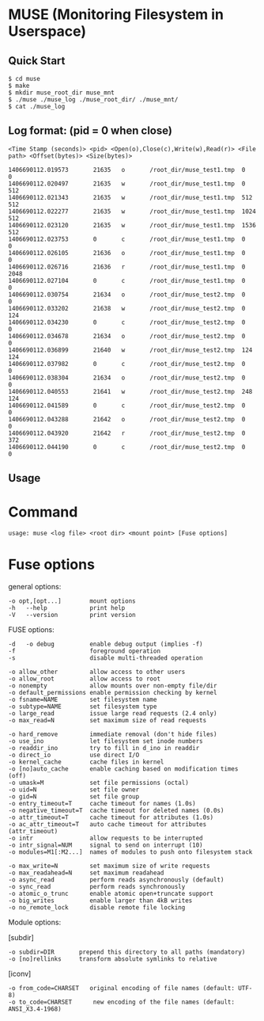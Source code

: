 MUSE (Monitoring Filesystem in Userspace)
=========================================

Quick Start
------------

    $ cd muse
    $ make
    $ mkdir muse_root_dir muse_mnt
    $ ./muse ./muse_log ./muse_root_dir/ ./muse_mnt/ 
    $ cat ./muse_log


Log format: (pid = 0 when close)
--------------------------------

    <Time Stamp (seconds)> <pid> <Open(o),Close(c),Write(w),Read(r)> <File path> <Offset(bytes)> <Size(bytes)>

    1406690112.019573       21635   o       /root_dir/muse_test1.tmp  0       0
    1406690112.020497       21635   w       /root_dir/muse_test1.tmp  0       512
    1406690112.021343       21635   w       /root_dir/muse_test1.tmp  512     512
    1406690112.022277       21635   w       /root_dir/muse_test1.tmp  1024    512
    1406690112.023120       21635   w       /root_dir/muse_test1.tmp  1536    512
    1406690112.023753       0       c       /root_dir/muse_test1.tmp  0       0
    1406690112.026105       21636   o       /root_dir/muse_test1.tmp  0       0
    1406690112.026716       21636   r       /root_dir/muse_test1.tmp  0       2048
    1406690112.027104       0       c       /root_dir/muse_test1.tmp  0       0
    1406690112.030754       21634   o       /root_dir/muse_test2.tmp  0       0
    1406690112.033202       21638   w       /root_dir/muse_test2.tmp  0       124
    1406690112.034230       0       c       /root_dir/muse_test2.tmp  0       0
    1406690112.034678       21634   o       /root_dir/muse_test2.tmp  0       0
    1406690112.036899       21640   w       /root_dir/muse_test2.tmp  124     124
    1406690112.037982       0       c       /root_dir/muse_test2.tmp  0       0
    1406690112.038304       21634   o       /root_dir/muse_test2.tmp  0       0
    1406690112.040553       21641   w       /root_dir/muse_test2.tmp  248     124
    1406690112.041589       0       c       /root_dir/muse_test2.tmp  0       0
    1406690112.043288       21642   o       /root_dir/muse_test2.tmp  0       0
    1406690112.043920       21642   r       /root_dir/muse_test2.tmp  0       372
    1406690112.044190       0       c       /root_dir/muse_test2.tmp  0       0

Usage
-----------

# Command
    usage: muse <log file> <root dir> <mount point> [Fuse options]


#  Fuse options
general options:

    -o opt,[opt...]        mount options
    -h   --help            print help
    -V   --version         print version

FUSE options:

    -d   -o debug          enable debug output (implies -f)
    -f                     foreground operation
    -s                     disable multi-threaded operation

    -o allow_other         allow access to other users
    -o allow_root          allow access to root
    -o nonempty            allow mounts over non-empty file/dir
    -o default_permissions enable permission checking by kernel
    -o fsname=NAME         set filesystem name
    -o subtype=NAME        set filesystem type
    -o large_read          issue large read requests (2.4 only)
    -o max_read=N          set maximum size of read requests

    -o hard_remove         immediate removal (don't hide files)
    -o use_ino             let filesystem set inode numbers
    -o readdir_ino         try to fill in d_ino in readdir
    -o direct_io           use direct I/O
    -o kernel_cache        cache files in kernel
    -o [no]auto_cache      enable caching based on modification times (off)
    -o umask=M             set file permissions (octal)
    -o uid=N               set file owner
    -o gid=N               set file group
    -o entry_timeout=T     cache timeout for names (1.0s)
    -o negative_timeout=T  cache timeout for deleted names (0.0s)
    -o attr_timeout=T      cache timeout for attributes (1.0s)
    -o ac_attr_timeout=T   auto cache timeout for attributes (attr_timeout)
    -o intr                allow requests to be interrupted
    -o intr_signal=NUM     signal to send on interrupt (10)
    -o modules=M1[:M2...]  names of modules to push onto filesystem stack

    -o max_write=N         set maximum size of write requests
    -o max_readahead=N     set maximum readahead
    -o async_read          perform reads asynchronously (default)
    -o sync_read           perform reads synchronously
    -o atomic_o_trunc      enable atomic open+truncate support
    -o big_writes          enable larger than 4kB writes
    -o no_remote_lock      disable remote file locking

Module options:

[subdir]

    -o subdir=DIR	    prepend this directory to all paths (mandatory)
    -o [no]rellinks	    transform absolute symlinks to relative

[iconv]

    -o from_code=CHARSET   original encoding of file names (default: UTF-8)
    -o to_code=CHARSET	    new encoding of the file names (default: ANSI_X3.4-1968)